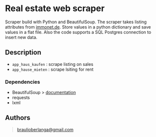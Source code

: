 # Real estate web scraper

Scraper build with Python and BeautifulSoup. The scraper takes listing attributes from [immonet.de](https://www.immonet.de/). Store values in a python dictionary and save values in a flat file. Also the code supports a SQL Postgres connection to insert new data.

## Description

* `app_haus_kaufen` : scrape listing on sales 
* `app_hause_mieten` : scrape lsiting for rent

### Dependencies
* BeautifulSoup > [documentation](https://www.crummy.com/software/BeautifulSoup/bs4/doc/)
* requests
* lxml

## Authors

> braulioberlanga@gmail.com

